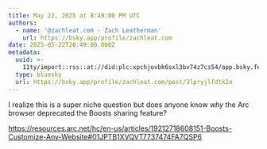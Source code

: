 ```yaml
---
title: May 22, 2025 at 8:49:00 PM UTC
authors:
  - name: '@zachleat.com - Zach Leatherman'
    url: https://bsky.app/profile/zachleat.com
date: 2025-05-22T20:49:00.000Z
metadata:
  uuid: >-
    11ty/import::rss::at://did:plc:xpchjovbk6sxl3bv74z7cs54/app.bsky.feed.post/3lpryjlfdtk2o
  type: bluesky
  url: https://bsky.app/profile/zachleat.com/post/3lpryjlfdtk2o
---
```

I realize this is a super niche question but does anyone know *why* the Arc browser deprecated the Boosts sharing feature?

https://resources.arc.net/hc/en-us/articles/19212718608151-Boosts-Customize-Any-Website#01JPTB1XVQVT7737474FA7QSP6